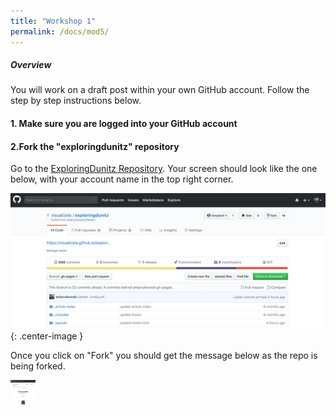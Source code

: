 ```yaml
---
title: "Workshop 1"
permalink: /docs/mod5/
---
```


##### Overview
You will work on a draft post within your own GitHub account. Follow the step by step instructions below.

#### 1. Make sure you are logged into your GitHub account 

#### 2.Fork the "exploringdunitz" repository

Go to the [ExploringDunitz Repository](https://github.com/visualizela/exploringdunitz). Your screen should look like the one below, with your account name in the top right corner.

![Your GitHub account at the ExploringDunitz repository](https://raw.githubusercontent.com/visualizela/exploringdunitzdoc/gh-pages/img/github1.jpg){: .center-image }

Once you click on "Fork" you should get the message below as the repo is being forked.

<img src="https://raw.githubusercontent.com/visualizela/exploringdunitzdoc/gh-pages/img/github3.gif" width="40" height="40" />




 
